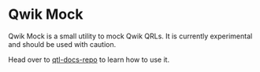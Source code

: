 # Qwik Mock

Qwik Mock is a small utility to mock Qwik QRLs. It is currently experimental and should be used with caution.

Head over to [qtl-docs-repo] to learn how to use it.

[qtl-docs-repo]: https://github.com/ianlet/qwik-testing-library/blob/main/README.md

